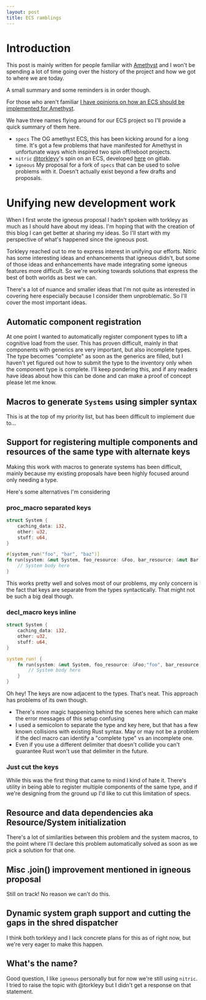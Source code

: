 ```yaml
---
layout: post
title: ECS ramblings
---
```


# Introduction

This post is mainly written for people familiar with [Amethyst](https://github.com/amethyst/amethyst) and I won't be spending a lot of time
going over the history of the project and how we got to where we are today.

A small summary and some reminders is in order though.

For those who aren't familiar
[I have opinions on how an ECS should be implemented for Amethyst](https://community.amethyst-engine.org/t/igneous-a-path-to-a-usable-engine/422/).

We have three names flying around for our ECS project so I'll provide a quick summary of them here.

- `specs` The OG amethyst ECS, this has been kicking around for a long time. It's got a few problems
that have manifested for Amethyst in unfortunate ways which inspired two spin off/reboot projects.
- `nitric` [@torkleyy]'s spin on an ECS, developed [here](https://gitlab.com/nitric/nitric) on gitlab.
- `igneous` My proposal for a fork of `specs` that can be used to solve problems with it. Doesn't actually exist beyond a few drafts and proposals.

[@torkleyy]: https://github.com/torkleyy

# Unifying new development work

When I first wrote the igneous proposal I hadn't spoken with torkleyy as much as I should have about my ideas. I'm hoping that with the
creation of this blog I can get better at sharing my ideas. So I'll start with my perspective of what's happened since the igneous post.

Torkleyy reached out to me to express interest in unifying our efforts. Nitric has some interesting ideas and enhancements that igneous
didn't, but some of those ideas and enhancements have made integrating some igneous features more difficult. So we're working towards 
solutions that express the best of both worlds as best we can.

There's a lot of nuance and smaller ideas that I'm not quite as interested in covering here especially because I consider them unproblematic.
So I'll cover the most important ideas.

## Automatic component registration

At one point I wanted to automatically register component types to lift a cognitive load from the user. This has proven difficult, mainly
in that components with generics are very important, but also incomplete types. The type becomes "complete" as soon as the
generics are filled, but I haven't yet figured out how to submit the type to the inventory only when the component type is complete.
I'll keep pondering this, and if any readers have ideas about how this can be done and can make a proof of concept please let me know.

## Macros to generate `Systems` using simpler syntax

This is at the top of my priority list, but has been difficult to implement due to...

## Support for registering multiple components and resources of the same type with alternate keys

Making this work with macros to generate systems has been difficult, mainly because my existing proposals have been highly
focused around only needing a type.

Here's some alternatives I'm considering

### proc_macro separated keys

```rust
struct System {
    caching_data: i32,
    other: u32,
    stuff: u64,
}

#[system_run("foo", "bar", "baz")]
fn run(system: &mut System, foo_resource: &Foo, bar_resource: &mut Bar, baz_resource: &Baz) {
    // System body here
}
```

This works pretty well and solves most of our problems, my only concern is the fact that keys are separate from the types syntactically.
That might not be such a big deal though.


### decl_macro keys inline

```rust
struct System {
    caching_data: i32,
    other: u32,
    stuff: u64,
}

system_run! {
    fn run(system: &mut System, foo_resource: &Foo;"foo", bar_resource: &mut Bar;"bar", baz_resource: &Baz;"baz") {
        // System body here
    }
}
```

Oh hey! The keys are now adjacent to the types. That's neat. This approach has problems of its own though.

- There's more magic happening behind the scenes here which can make the error messages of this setup confusing
- I used a semicolon to separate the type and key here, but that has a few known collisions with existing Rust syntax. May or may not be a problem if the decl macro can identify a "complete type" vs an incomplete one.
- Even if you use a different delimiter that doesn't collide you can't guarantee Rust won't use that delimiter in the future.

### Just cut the keys

While this was the first thing that came to mind I kind of hate it. There's utility in being able to register multiple components of the
same type, and if we're designing from the ground up I'd like to cut this limitation of specs.

## Resource and data dependencies aka Resource/System initialization

There's a lot of similarities between this problem and the system macros, to the point where I'll declare this problem automatically
solved as soon as we pick a solution for that one.

## Misc .join() improvement mentioned in igneous proposal

Still on track! No reason we can't do this.

## Dynamic system graph support and cutting the gaps in the shred dispatcher

I think both torkleyy and I lack concrete plans for this as of right now, but we're very eager to make this happen.

## What's the name?

Good question, I like `igneous` personally but for now we're still using `nitric`. I tried to raise the topic with @torkleyy but
I didn't get a response on that statement.

